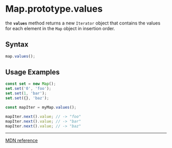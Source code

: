 # Map.prototype.values

the **`values`** method returns a new `Iterator` object that contains the values for each element in the `Map` object in insertion order.

## Syntax

```js
map.values();
```

## Usage Examples

```js
const set = new Map();
set.set('0', 'foo');
set.set(1, 'bar');
set.set({}, 'baz');

const mapIter = myMap.values();

mapIter.next().value; // -> "foo"
mapIter.next().value; // -> "bar"
mapIter.next().value; // -> "baz"
```

---

[MDN reference](https://developer.mozilla.org/en-US/docs/Web/JavaScript/Reference/Global_Objects/Map/values)
